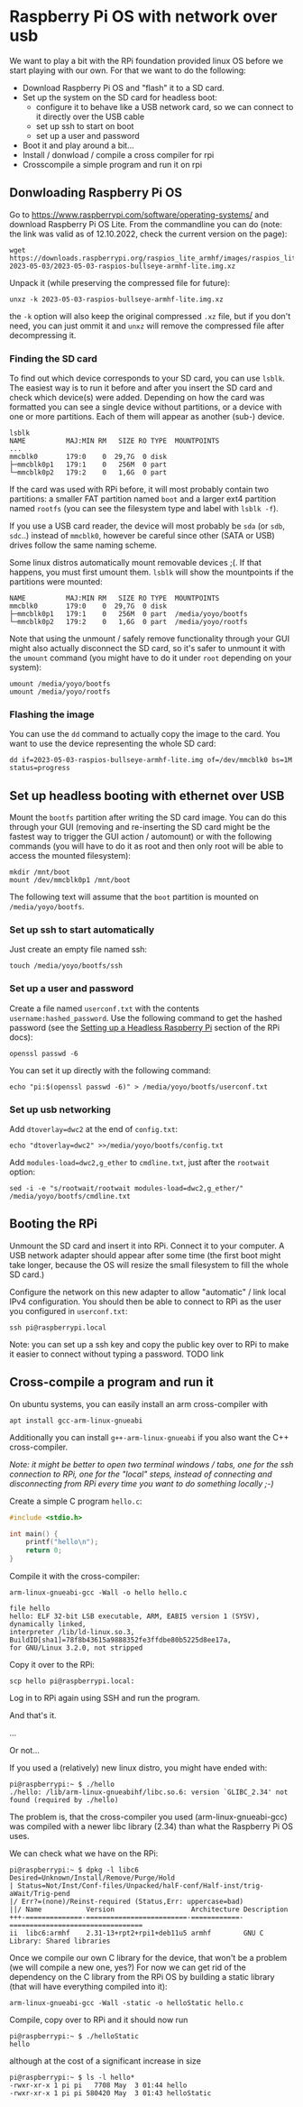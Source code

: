 Raspberry Pi OS with network over usb
=====================================

We want to play a bit with the RPi foundation provided linux OS before we start
playing with our own. For that we want to do the following:

- Download Raspberry Pi OS and "flash" it to a SD card.
- Set up the system on the SD card for headless boot:
  - configure it to behave like a USB network card, so we can connect to it
    directly over the USB cable
  - set up ssh to start on boot
  - set up a user and password
- Boot it and play around a bit...
- Install / donwload / compile a cross compiler for rpi
- Crosscompile a simple program and run it on rpi


Donwloading Raspberry Pi OS
---------------------------

Go to https://www.raspberrypi.com/software/operating-systems/ and download
Raspberry Pi OS Lite. From the commandline you can do (note: the link was valid
as of 12.10.2022, check the current version on the page):

    wget https://downloads.raspberrypi.org/raspios_lite_armhf/images/raspios_lite_armhf-2023-05-03/2023-05-03-raspios-bullseye-armhf-lite.img.xz

Unpack it (while preserving the compressed file for future):

    unxz -k 2023-05-03-raspios-bullseye-armhf-lite.img.xz

the `-k` option will also keep the original compressed `.xz` file, but if you
don't need, you can just ommit it and `unxz` will remove the compressed file
after decompressing it.


### Finding the SD card

To find out which device corresponds to your SD card, you can use `lsblk`. The
easiest way is to run it before and after you insert the SD card and check which
device(s) were added. Depending on how the card was formatted you can see a
single device without partitions, or a device with one or more partitions. Each
of them will appear as another (sub-) device.


    lsblk
    NAME          MAJ:MIN RM   SIZE RO TYPE  MOUNTPOINTS
    ...
    mmcblk0       179:0    0  29,7G  0 disk  
    ├─mmcblk0p1   179:1    0   256M  0 part  
    └─mmcblk0p2   179:2    0   1,6G  0 part  

If the card was used with RPi before, it will most probably contain two
partitions: a smaller FAT partition named `boot` and a larger ext4 partition
named `rootfs` (you can see the filesystem type and label with `lsblk -f`).

If you use a USB card reader, the device will most probably be `sda` (or `sdb`,
`sdc`..) instead of `mmcblk0`, however be careful since other (SATA or USB)
drives follow the same naming scheme.

Some linux distros automatically mount removable devices ;(. If that happens,
you must first umount them. `lsblk` will show the mountpoints if the partitions
were  mounted:

    NAME          MAJ:MIN RM   SIZE RO TYPE  MOUNTPOINTS
    mmcblk0       179:0    0  29,7G  0 disk  
    ├─mmcblk0p1   179:1    0   256M  0 part  /media/yoyo/bootfs
    └─mmcblk0p2   179:2    0   1,6G  0 part  /media/yoyo/rootfs

Note that using the unmount / safely remove functionality through your GUI might
also actually disconnect the SD card, so it's safer to unmount it with the
`umount` command (you might have to do it under `root` depending on your
system):

    umount /media/yoyo/bootfs
    umount /media/yoyo/rootfs

### Flashing the image

You can use the `dd` command to actually copy the image to the card. You want to
use the device representing the whole SD card:

    dd if=2023-05-03-raspios-bullseye-armhf-lite.img of=/dev/mmcblk0 bs=1M status=progress

Set up headless booting with ethernet over USB
----------------------------------------------

Mount the `bootfs` partition after writing the SD card image. You can do this
through your GUI (removing and re-inserting the SD card might be the fastest way
to trigger the GUI action / automount) or with the following commands (you will
have to do it as root and then only root will be able to access the mounted
filesystem):

    mkdir /mnt/boot
    mount /dev/mmcblk0p1 /mnt/boot

The following text will assume that the `boot` partition is mounted on
`/media/yoyo/bootfs`.

### Set up ssh to start automatically

Just create an empty file named ssh:

    touch /media/yoyo/bootfs/ssh

### Set up a user and password

Create a file named `userconf.txt` with the contents `username:hashed_password`.
Use the following command to get the hashed password (see the
[Setting up a Headless Raspberry Pi](https://www.raspberrypi.com/documentation/computers/configuration.html#configuring-a-user)
section of the RPi docs):

    openssl passwd -6

You can set it up directly with the following command:

    echo "pi:$(openssl passwd -6)" > /media/yoyo/bootfs/userconf.txt

### Set up usb networking

Add `dtoverlay=dwc2` at the end of `config.txt`:

    echo "dtoverlay=dwc2" >>/media/yoyo/bootfs/config.txt

Add `modules-load=dwc2,g_ether` to `cmdline.txt`, just after the `rootwait` option:

    sed -i -e "s/rootwait/rootwait modules-load=dwc2,g_ether/" /media/yoyo/bootfs/cmdline.txt


Booting the RPi
---------------

Unmount the SD card and insert it into RPi. Connect it to your computer. A USB
network adapter should appear after some time (the first boot might take longer,
because the OS will resize the small filesystem to fill the whole SD card.)

Configure the network on this new adapter to allow "automatic" / link local IPv4
configuration. You should then be able to connect to RPi as the user you
configured in `userconf.txt`:

    ssh pi@raspberrypi.local

Note: you can set up a ssh key and copy the public key over to RPi to make it
easier to connect without typing a password. TODO link


Cross-compile a program and run it
----------------------------------

On ubuntu systems, you can easily install an arm cross-compiler with

    apt install gcc-arm-linux-gnueabi

Additionally you can install `g++-arm-linux-gnueabi` if you also want the C++
cross-compiler.

*Note: it might be better to open two terminal windows / tabs, one for the ssh
connection to RPi, one for the "local" steps, instead of connecting and
disconnecting from RPi every time you want to do something locally ;-)*

Create a simple C program `hello.c`:

```c
#include <stdio.h>

int main() {
	printf("hello\n");
	return 0;
}
```

Compile it with the cross-compiler:

    arm-linux-gnueabi-gcc -Wall -o hello hello.c

    file hello
    hello: ELF 32-bit LSB executable, ARM, EABI5 version 1 (SYSV), dynamically linked,
    interpreter /lib/ld-linux.so.3, BuildID[sha1]=78f8b43615a9888352fe3ffdbe80b5225d8ee17a,
    for GNU/Linux 3.2.0, not stripped


Copy it over to the RPi:

    scp hello pi@raspberrypi.local:

Log in to RPi again using SSH and run the program.

And that's it.

...

Or not...

If you used a (relatively) new linux distro, you might have ended with:

    pi@raspberrypi:~ $ ./hello
    ./hello: /lib/arm-linux-gnueabihf/libc.so.6: version `GLIBC_2.34' not found (required by ./hello)

The problem is, that the cross-compiler you used (arm-linux-gnueabi-gcc) was
compiled with a newer libc library (2.34) than what the Raspberry Pi OS uses.

We can check what we have on the RPi:

    pi@raspberrypi:~ $ dpkg -l libc6
    Desired=Unknown/Install/Remove/Purge/Hold
    | Status=Not/Inst/Conf-files/Unpacked/halF-conf/Half-inst/trig-aWait/Trig-pend
    |/ Err?=(none)/Reinst-required (Status,Err: uppercase=bad)
    ||/ Name           Version                   Architecture Description
    +++-==============-=========================-============-=================================
    ii  libc6:armhf    2.31-13+rpt2+rpi1+deb11u5 armhf        GNU C Library: Shared libraries

Once we compile our own C library for the device, that won't be a problem (we
will compile a new one, yes?) For now we can get rid of the dependency on the C
library from the RPi OS by building a static library (that will have everything
compiled into it):

    arm-linux-gnueabi-gcc -Wall -static -o helloStatic hello.c

Compile, copy over to RPi and it should now run

    pi@raspberrypi:~ $ ./helloStatic 
    hello

although at the cost of a significant increase in size

    pi@raspberrypi:~ $ ls -l hello*
    -rwxr-xr-x 1 pi pi   7708 May  3 01:44 hello
    -rwxr-xr-x 1 pi pi 580420 May  3 01:43 helloStatic

